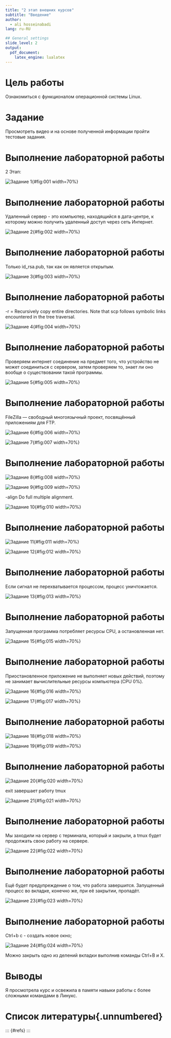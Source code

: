 ```yaml
---
title: "2 этап внешних курсов"
subtitle: "Введение"
author:
  - ali hosseinabadi
lang: ru-RU

## General settings
slide_level: 2
output:
  pdf_document:
    latex_engine: lualatex
---
```


# Цель работы

Ознакомиться с функционалом операционной системы Linux.

# Задание

Просмотреть видео и на основе полученной информации пройти тестовые задания.

# Выполнение лабораторной работы

2 Этап: 

![Задание 1](image/1.png){#fig:001 width=70%}

# Выполнение лабораторной работы

Удаленный сервер - это компьютер, находящийся в дата-центре, к которому можно получить удаленный доступ через сеть Интернет. 

![Задание 2](image/2.png){#fig:002 width=70%}

# Выполнение лабораторной работы

Только id_rsa.pub, так как он является открытым.

![Задание 3](image/3.png){#fig:003 width=70%}

# Выполнение лабораторной работы

-r = Recursively copy entire directories. Note that scp follows symbolic links encountered in the tree traversal.

![Задание 4](image/4.png){#fig:004 width=70%}

# Выполнение лабораторной работы

Проверяем интернет соединение на предмет того, что устройство не может соединиться с сервером, затем проверяем то, знает ли оно вообще о существовании такой программы.

![Задание 5](image/5.png){#fig:005 width=70%}

# Выполнение лабораторной работы

FileZilla — свободный многоязычный проект, посвящённый приложениям для FTP. 

![Задание 6](image/6.png){#fig:006 width=70%}

![Задание 7](image/7.png){#fig:007 width=70%}

# Выполнение лабораторной работы

![Задание 8](image/8.png){#fig:008 width=70%}

![Задание 9](image/9.png){#fig:009 width=70%}

-align
Do full multiple alignment.

![Задание 10](image/10.png){#fig:010 width=70%}

# Выполнение лабораторной работы

![Задание 11](image/11.png){#fig:011 width=70%}

![Задание 12](image/12.png){#fig:012 width=70%}

# Выполнение лабораторной работы

Если сигнал не перехватывается процессом, процесс уничтожается. 

![Задание 13](image/13.png){#fig:013 width=70%}

# Выполнение лабораторной работы

Запущенная программа потребляет ресурсы CPU, а остановленная нет.

![Задание 15](image/15.png){#fig:015 width=70%}

# Выполнение лабораторной работы

Приостановленное приложение не выполняет новых действий, поэтому не занимает вычислительные ресурсы компьютера (CPU 0%). 

![Задание 16](image/16.png){#fig:016 width=70%}

![Задание 17](image/17.png){#fig:017 width=70%}

# Выполнение лабораторной работы

![Задание 18](image/18.png){#fig:018 width=70%}

![Задание 19](image/19.png){#fig:019 width=70%}

# Выполнение лабораторной работы

![Задание 20](image/20.png){#fig:020 width=70%}

exit завершает работу tmux

![Задание 21](image/21.png){#fig:021 width=70%}

# Выполнение лабораторной работы

Мы заходили на сервер с терминала, который и закрыли, а tmux будет продолжать свою работу на сервере.

![Задание 22](image/22.png){#fig:022 width=70%}

# Выполнение лабораторной работы

Ещё будет предупреждение о том, что работа завершится. Запущенный процесс во вкладке, конечно же, при её закрытии, пропадёт.

![Задание 23](image/23.png){#fig:023 width=70%}

# Выполнение лабораторной работы

Ctrl+b c - создать новое окно;

![Задание 24](image/24.png){#fig:024 width=70%}

Можно закрыть одно из делений вкладки выполнив команды Ctrl+B и Х.

# Выводы

Я просмотрела курс и освежила в памяти навыки работы с более сложными командами в Линукс.

# Список литературы{.unnumbered}


::: {#refs}
:::

